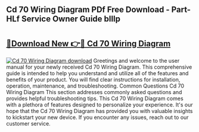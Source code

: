 ## Cd 70 Wiring Diagram PDf Free Download - Part-HLf Service Owner Guide blIlp

# <h2><a href="http://dfkxu2.blite.top/?on=Cd+70+Wiring+Diagram">🔗Download New 👉🔴 Cd 70 Wiring Diagram</a></h2>

[![Cd 70 Wiring Diagram download](https://i.imgur.com/lujVjoI.png)](http://dfkxu2.blite.top/?on=Cd+70+Wiring+Diagram)
Greetings and welcome to the user manual for your newly received Cd 70 Wiring Diagram. This comprehensive guide is intended to help you understand and utilize all of the features and benefits of your product. You will find clear instructions for installation, operation, maintenance, and troubleshooting. Common Questions Cd 70 Wiring Diagram This section addresses commonly asked questions and provides helpful troubleshooting tips. This Cd 70 Wiring Diagram comes with a plethora of features designed to personalize your experience. It's our hope that the Cd 70 Wiring Diagram has provided you with valuable insights to kickstart your new device. If you encounter any issues, reach out to our customer service.
